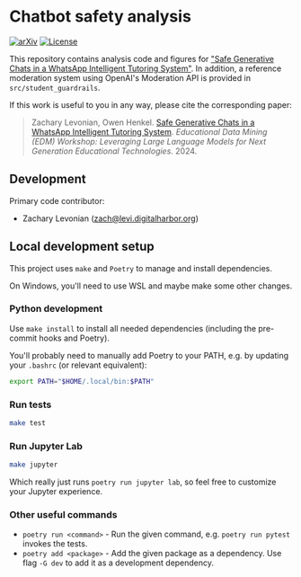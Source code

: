 # Chatbot safety analysis

[![arXiv](https://img.shields.io/badge/arXiv-2407.04915-b31b1b.svg)](https://arxiv.org/abs/2407.04915)
[![License](https://img.shields.io/github/license/DigitalHarborFoundation/chatbot-safety)](https://github.com/DigitalHarborFoundation/chatbot-safety/blob/main/LICENSE)

This repository contains analysis code and figures for ["Safe Generative Chats in a WhatsApp Intelligent Tutoring System"](https://arxiv.org/abs/2407.04915). In addition, a reference moderation system using OpenAI's Moderation API is provided in `src/student_guardrails`.

If this work is useful to you in any way, please cite the corresponding paper:

>Zachary Levonian, Owen Henkel. [Safe Generative Chats in a WhatsApp Intelligent Tutoring System]((https://arxiv.org/abs/2407.04915)). _Educational Data Mining (EDM) Workshop: Leveraging Large Language Models for Next Generation Educational Technologies_. 2024.

## Development

Primary code contributor:

 - Zachary Levonian (<zach@levi.digitalharbor.org>)

## Local development setup

This project uses `make` and `Poetry` to manage and install dependencies.

On Windows, you'll need to use WSL and maybe make some other changes.

### Python development

Use `make install` to install all needed dependencies (including the pre-commit hooks and Poetry).

You'll probably need to manually add Poetry to your PATH, e.g. by updating your `.bashrc` (or relevant equivalent):

```bash
export PATH="$HOME/.local/bin:$PATH"
```

### Run tests

```bash
make test
```

### Run Jupyter Lab

```bash
make jupyter
```

Which really just runs `poetry run jupyter lab`, so feel free to customize your Jupyter experience.

### Other useful commands

 - `poetry run <command>` - Run the given command, e.g. `poetry run pytest` invokes the tests.
 - `poetry add <package>` - Add the given package as a dependency. Use flag `-G dev` to add it as a development dependency.
